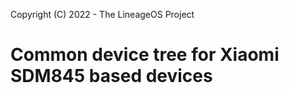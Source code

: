 Copyright (C) 2022 - The LineageOS Project

Common device tree for Xiaomi SDM845 based devices
==============
